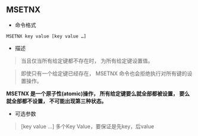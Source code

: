 ## MSETNX

- 命令格式

```redis
MSETNX key value [key value …]
```

- 描述

> 当且仅当所有给定键都不存在时， 为所有给定键设置值。

> 即使只有一个给定键已经存在， MSETNX 命令也会拒绝执行对所有键的设置操作。

**MSETNX 是一个原子性(atomic)操作， 所有给定键要么就全部都被设置， 要么就全部都不设置， 不可能出现第三种状态。**

- 可选参数

> [key value …]  多个Key Value，要保证是先key，后value